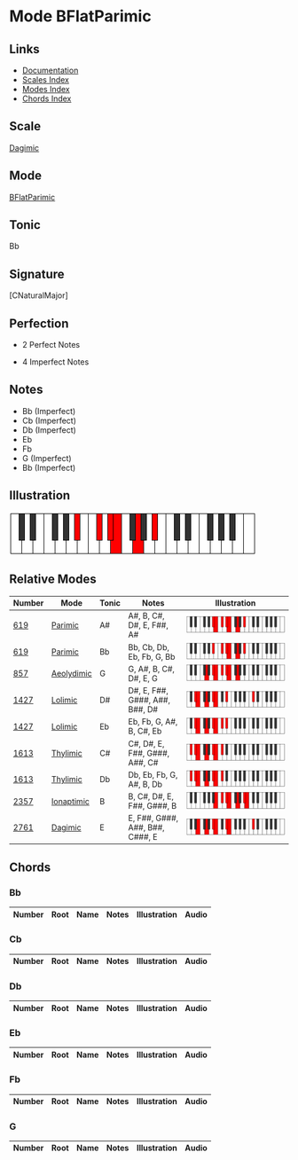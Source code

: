 # Mode BFlatParimic

## Links

- [Documentation](index.md)
- [Scales Index](Scales.md)
- [Modes Index](Modes.md)
- [Chords Index](Chords.md)

## Scale

[Dagimic](ScaleDagimic.md)

## Mode

[BFlatParimic](ModeBFlatParimic.md)

## Tonic

Bb

## Signature

[CNaturalMajor]

## Perfection

 - 2 Perfect Notes

 - 4 Imperfect Notes

## Notes

- Bb (Imperfect)
- Cb (Imperfect)
- Db (Imperfect)
- Eb
- Fb
- G (Imperfect)
- Bb (Imperfect)

## Illustration

![BFlatParimic](ModeBFlatParimic.png)

## Relative Modes

| Number | Mode | Tonic | Notes | Illustration |
|--------|------|-------|-------|--------------|
| [619](https://ianring.com/musictheory/scales/619) | [Parimic](ModeParimic.md) | A# | A#, B, C#, D#, E, F##, A# | ![ASharpParimic](ModeASharpParimic.png) |
| [619](https://ianring.com/musictheory/scales/619) | [Parimic](ModeParimic.md) | Bb | Bb, Cb, Db, Eb, Fb, G, Bb | ![BFlatParimic](ModeBFlatParimic.png) |
| [857](https://ianring.com/musictheory/scales/857) | [Aeolydimic](ModeAeolydimic.md) | G | G, A#, B, C#, D#, E, G | ![GNaturalAeolydimic](ModeGNaturalAeolydimic.png) |
| [1427](https://ianring.com/musictheory/scales/1427) | [Lolimic](ModeLolimic.md) | D# | D#, E, F##, G###, A##, B##, D# | ![DSharpLolimic](ModeDSharpLolimic.png) |
| [1427](https://ianring.com/musictheory/scales/1427) | [Lolimic](ModeLolimic.md) | Eb | Eb, Fb, G, A#, B, C#, Eb | ![EFlatLolimic](ModeEFlatLolimic.png) |
| [1613](https://ianring.com/musictheory/scales/1613) | [Thylimic](ModeThylimic.md) | C# | C#, D#, E, F##, G###, A##, C# | ![CSharpThylimic](ModeCSharpThylimic.png) |
| [1613](https://ianring.com/musictheory/scales/1613) | [Thylimic](ModeThylimic.md) | Db | Db, Eb, Fb, G, A#, B, Db | ![DFlatThylimic](ModeDFlatThylimic.png) |
| [2357](https://ianring.com/musictheory/scales/2357) | [Ionaptimic](ModeIonaptimic.md) | B | B, C#, D#, E, F##, G###, B | ![BNaturalIonaptimic](ModeBNaturalIonaptimic.png) |
| [2761](https://ianring.com/musictheory/scales/2761) | [Dagimic](ModeDagimic.md) | E | E, F##, G###, A##, B##, C###, E | ![ENaturalDagimic](ModeENaturalDagimic.png) |

## Chords

### Bb

| Number | Root | Name | Notes | Illustration | Audio |
|--------|------|------|-------|--------------|-------|

### Cb

| Number | Root | Name | Notes | Illustration | Audio |
|--------|------|------|-------|--------------|-------|

### Db

| Number | Root | Name | Notes | Illustration | Audio |
|--------|------|------|-------|--------------|-------|

### Eb

| Number | Root | Name | Notes | Illustration | Audio |
|--------|------|------|-------|--------------|-------|

### Fb

| Number | Root | Name | Notes | Illustration | Audio |
|--------|------|------|-------|--------------|-------|

### G

| Number | Root | Name | Notes | Illustration | Audio |
|--------|------|------|-------|--------------|-------|

